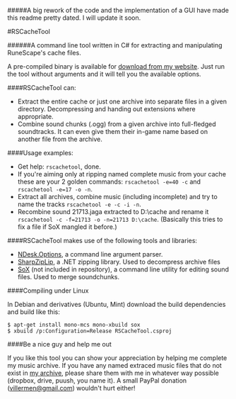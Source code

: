 #####A big rework of the code and the implementation of a GUI have made this readme pretty dated. I will update it soon.

#RSCacheTool

######A command line tool written in C# for extracting and manipulating RuneScape's cache files.

A pre-compiled binary is available for [download from my website](https://villermen.com/browser/?d=rscachetool). Just run the tool without arguments and it will tell you the available options.

####RSCacheTool can:

 - Extract the entire cache or just one archive into separate files in a given directory. Decompressing and handing out extensions where appropriate.
 - Combine sound chunks (.ogg) from a given archive into full-fledged soundtracks. It can even give them their in-game name based on another file from the archive.
 
####Usage examples:

 - Get help: `rscachetool`, done.
 - If you're aiming only at ripping named complete music from your cache these are your 2 golden commands: `rscachetool -e=40 -c` and `rscachetool -e=17 -o -n`.
 - Extract all archives, combine music (including incomplete) and try to name the tracks `rscachetool -e -c -i -n`.
 - Recombine sound 21713.jaga extracted to D:\cache and rename it `rscachetool -c -f=21713 -o -n=21713 D:\cache`. (Basically this tries to fix a file if SoX mangled it before.)

####RSCacheTool makes use of the following tools and libraries:

 - [NDesk.Options](http://www.ndesk.org/Options), a command line argument parser.
 - [SharpZipLip](http://icsharpcode.github.io/SharpZipLib/), a .NET zipping library. Used to decompress archive files
 - [SoX](http://sox.sourceforge.net/) (not included in repository), a command line utility for editing sound files. Used to merge soundchunks.

####Compiling under Linux

In Debian and derivatives (Ubuntu, Mint) download the build dependencies and build like this:

	$ apt-get install mono-mcs mono-xbuild sox
	$ xbuild /p:Configuration=Release RSCacheTool.csproj


####Be a nice guy and help me out

If you like this tool you can show your appreciation by helping me complete my music archive. If you have any named extraced music files that do not exist in [my archive](https://villermen.com/browser/?d=music/Runescape%203), please share them with me in whatever way possible (dropbox, drive, puush, you name it). A small PayPal donation (villermen@gmail.com) wouldn't hurt either!
